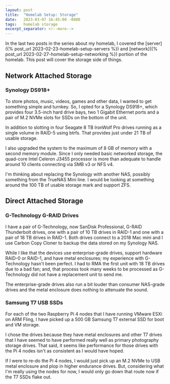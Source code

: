 ```yaml
---
layout: post
title:  "Homelab Setup: Storage"
date:   2023-03-07 16:45:00 -0800
tags:   homelab storage
excerpt_separator: <!--more-->
---
```


In the last two posts in the series about my homelab, I covered the [server]({% post_url 2023-02-23-homelab-setup-servers %}) and [network]({% post_url 2023-02-27-homelab-setup-networking %}) portion of the homelab. This post will cover the storage side of things.

<!--more-->

## Network Attached Storage

### Synology DS918+

To store photos, music, videos, games and other data, I wanted to get something simple and turnkey. So, I opted for a Synology DS918+, which provides four 3.5-inch hard drive bays, two 1 Gigabit Ethernet ports and a pair of M.2 NVMe slots for SSDs on the bottom of the unit.

In addition to slotting in four Seagate 8 TB IronWolf Pro drives running as a single volume in RAID-5 using btrfs. That provides just under 21 TB of usable storage.

I also upgraded the system to the maximum of 8 GB of memory with a second memory module. Since I only needed basic networked storage, the quad-core Intel Celeron J3455 processor is more than adequate to handle around 10 clients connecting via SMB v3 or NFS v4.

I'm thinking about replacing the Synology with another NAS, possibly something from the TrueNAS Mini line. I would be looking at something around the 100 TB of usable storage mark and support ZFS.

## Direct Attached Storage

### G-Technology G-RAID Drives

I have a pair of G-Technology, now SanDisk Professional, G-RAID Thunderbolt drives, one with a pair of 10 TB drives in RAID-1 and one with a pair of 18 TB drives in RAID-1. Both drives connect to a 2018 Mac mini and I use Carbon Copy Cloner to backup the data stored on my Synology NAS.

While I like that the devices use enterprise-grade drives, support hardware RAID-0 or RAID-1, and have metal enclosures; my experience with G-Technology hasn't been perfect. I had to RMA the first unit with 18 TB drives due to a bad fan; and, that process took many weeks to be processed as G-Technology did not have a replacement unit to send me.

The enterprise-grade drives also run a bit louder than consumer NAS-grade drives and the metal enclosure does nothing to attenuate the sound.

### Samsung T7 USB SSDs

For each of the two Raspberry Pi 4 nodes that I have running VMware ESXi on ARM Fling, I have picked up a 500 GB Samsung T7 external SSD for boot and VM storage.

I chose the drives because they have metal enclosures and other T7 drives that I have seemed to have performed really well as primary photography storage drives. That said, it seems like performance for those drives with the Pi 4 nodes isn't as consistent as I would have hoped.

If I were to re-do the Pi 4 nodes, I would just pick up an M.2 NVMe to USB metal enclosure and plop in higher endurance drives. But, considering what I'm really using the nodes for now, I would only go down that route now if the T7 SSDs flake out.
